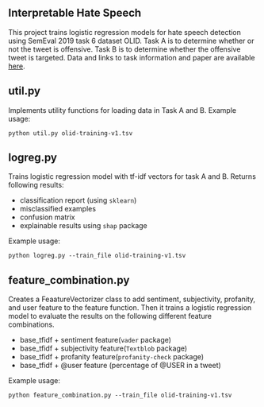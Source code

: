 Interpretable Hate Speech
--------------------------------------------
This project trains logistic regression models for hate speech detection 
using SemEval 2019 task 6 dataset OLID. Task A is to determine whether or not
the tweet is offensive. Task B is to determine whether the offensive tweet is targeted.
Data and links to task information and paper are available 
[here](https://sites.google.com/site/offensevalsharedtask/offenseval2019).

## util.py
Implements utility functions for loading data in
Task A and B. 
Example usage:

`python util.py olid-training-v1.tsv`
## logreg.py
Trains logistic regression model with tf-idf
vectors for task A and B.
Returns following results:
* classification report (using `sklearn`)
* misclassified examples
* confusion matrix
* explainable results using `shap` package

Example usage:

`python logreg.py --train_file olid-training-v1.tsv`

## feature_combination.py
Creates a FeaatureVectorizer class to add sentiment,
subjectivity, profanity, and user feature 
to the feature function. Then it trains a logistic
regression model to evaluate the results on
the following different feature combinations.
* base_tfidf + sentiment feature(`vader` package)
* base_tfidf + subjectivity feature(`Textblob` package)
* base_tfidf + profanity feature(`profanity-check` package)
* base_tfidf + @user feature (percentage of @USER in a tweet)

Example usage:

`python feature_combination.py --train_file olid-training-v1.tsv`
